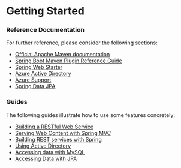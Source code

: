 # Getting Started

### Reference Documentation
For further reference, please consider the following sections:

* [Official Apache Maven documentation](https://maven.apache.org/guides/index.html)
* [Spring Boot Maven Plugin Reference Guide](https://docs.spring.io/spring-boot/docs/2.2.0.M5/maven-plugin/)
* [Spring Web Starter](https://docs.spring.io/spring-boot/docs/{bootVersion}/reference/htmlsingle/#boot-features-developing-web-applications)
* [Azure Active Directory](https://github.com/Microsoft/azure-spring-boot/tree/master/azure-spring-boot-starters/azure-active-directory-spring-boot-starter)
* [Azure Support](https://github.com/Microsoft/azure-spring-boot/tree/master/azure-spring-boot)
* [Spring Data JPA](https://docs.spring.io/spring-boot/docs/{bootVersion}/reference/htmlsingle/#boot-features-jpa-and-spring-data)

### Guides
The following guides illustrate how to use some features concretely:

* [Building a RESTful Web Service](https://spring.io/guides/gs/rest-service/)
* [Serving Web Content with Spring MVC](https://spring.io/guides/gs/serving-web-content/)
* [Building REST services with Spring](https://spring.io/guides/tutorials/bookmarks/)
* [Using Active Directory](https://github.com/Microsoft/azure-spring-boot/tree/master/azure-spring-boot-samples/azure-active-directory-spring-boot-sample)
* [Accessing data with MySQL](https://spring.io/guides/gs/accessing-data-mysql/)
* [Accessing Data with JPA](https://spring.io/guides/gs/accessing-data-jpa/)

